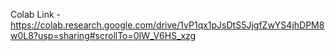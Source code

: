 Colab Link - https://colab.research.google.com/drive/1vP1qx1pJsDtS5JjgfZwYS4jhDPM8w0L8?usp=sharing#scrollTo=0IW_V6HS_xzg

